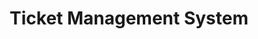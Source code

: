 ---
title: "Ticket Management System"
description: "A ticket queue management system simulating concert entry based on ticket priority and arrival time. Implemented dual backends using heap and linked list–based priority queues."
image:
    url: ""
    alt: "LCD displaying \"Hello World\" connected to Arduino board"
link: "https://github.com/mdoheny9/CSC115-Spring2024/tree/main/assignments/assignment7"
tags: ["java", "test-automation"]
---